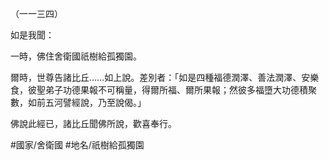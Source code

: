 （一一三四）

如是我聞：

一時，佛住舍衛國祇樹給孤獨園。

爾時，世尊告諸比丘……如上說。差別者：「如是四種福德潤澤、善法潤澤、安樂食，彼聖弟子功德果報不可稱量，得爾所福、爾所果報；然彼多福墮大功德積聚數，如前五河譬經說，乃至說偈。」

佛說此經已，諸比丘聞佛所說，歡喜奉行。

#國家/舍衛國
#地名/祇樹給孤獨園
